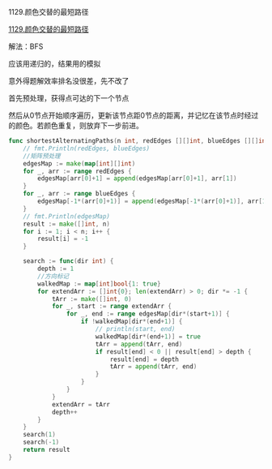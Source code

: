 1129.颜色交替的最短路径

[1129.颜色交替的最短路径](https://leetcode.cn/problems/shortest-path-with-alternating-colors/)

解法：BFS

应该用递归的，结果用的模拟

意外得题解效率排名没很差，先不改了

首先预处理，获得点可达的下一个节点

然后从0节点开始顺序遍历，更新该节点距0节点的距离，并记忆在该节点时经过的颜色。若颜色重复，则放弃下一步前进。

```go
func shortestAlternatingPaths(n int, redEdges [][]int, blueEdges [][]int) []int {
	// fmt.Println(redEdges, blueEdges)
	//矩阵预处理
	edgesMap := make(map[int][]int)
	for _, arr := range redEdges {
		edgesMap[arr[0]+1] = append(edgesMap[arr[0]+1], arr[1])
	}
	for _, arr := range blueEdges {
		edgesMap[-1*(arr[0]+1)] = append(edgesMap[-1*(arr[0]+1)], arr[1])
	}
	// fmt.Println(edgesMap)
	result := make([]int, n)
	for i := 1; i < n; i++ {
		result[i] = -1
	}

	search := func(dir int) {
		depth := 1
		//方向标记
		walkedMap := map[int]bool{1: true}
		for extendArr := []int{0}; len(extendArr) > 0; dir *= -1 {
			tArr := make([]int, 0)
			for _, start := range extendArr {
				for _, end := range edgesMap[dir*(start+1)] {
					if !walkedMap[dir*(end+1)] {
						// println(start, end)
						walkedMap[dir*(end+1)] = true
						tArr = append(tArr, end)
						if result[end] < 0 || result[end] > depth {
							result[end] = depth
							tArr = append(tArr, end)
						}
					}
				}
			}
			extendArr = tArr
			depth++
		}
	}
	search(1)
	search(-1)
	return result
}
```
